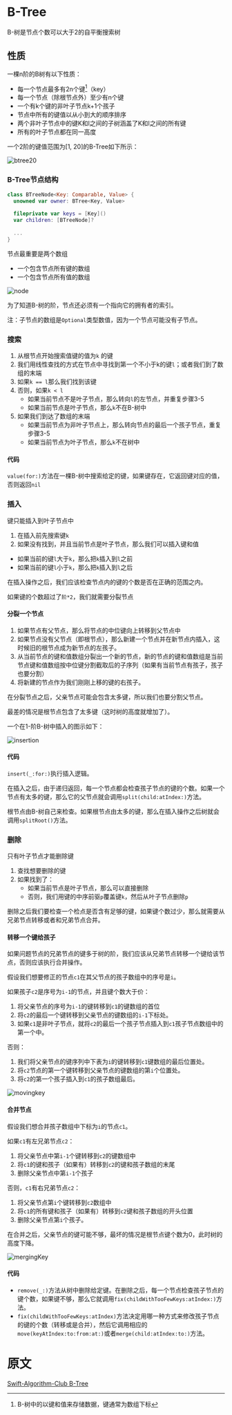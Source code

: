 # B-Tree

B-树是节点个数可以大于2的自平衡搜索树

## 性质

一棵n阶的B树有以下性质：

- 每一个节点最多有2n个键[^注1]（key）
- 每一个节点（除根节点外）至少有n个键
- 一个有k个键的非叶子节点k+1个孩子
- 节点中所有的键值以从小到大的顺序排序
- 两个非叶子节点中的键K和I之间的子树涵盖了K和I之间的所有键
- 所有的叶子节点都在同一高度

一个2阶的键值范围为[1, 20]的B-Tree如下所示：

![btree20](Images/BTree20.png)

### B-Tree节点结构

```Swift
class BTreeNode<Key: Comparable, Value> {
  unowned var owner: BTree<Key, Value>
  
  fileprivate var keys = [Key]()
  var children: [BTreeNode]?
  
  ...
}
```

节点最重要是两个数组

- 一个包含节点所有键的数组
- 一个包含节点所有值的数组

![node](Images/Node.png)

为了知道B-树的阶，节点还必须有一个指向它的拥有者的索引。

注：子节点的数组是`Optional`类型数值，因为一个节点可能没有子节点。



### 搜索

1. 从根节点开始搜索值键的值为`k` 的键
2. 我们用线性查找的方式在节点中寻找到第一个不小于k的键`l`；或者我们到了数组的末端
3. 如果`k == l`那么我们找到该键
4. 否则，如果`k < l`
   - 如果当前节点不是叶子节点，那么转向`l`的左节点，并重复步骤3-5
   - 如果当前节点是叶子节点，那么`k`不在B-树中
5. 如果我们到达了数组的末端
   - 如果当前节点为非叶子节点上，那么转向节点的最后一个孩子节点，重复步骤3-5
   - 如果当前节点为叶子节点，那么`k`不在树中

#### 代码

`value(for:)`方法在一棵B-树中搜索给定的键，如果键存在，它返回键对应的值，否则返回`nil`

### 插入

键只能插入到叶子节点中

1. 在插入前先搜索键`k`
2. 如果没有找到，并且当前节点是叶子节点，那么我们可以插入键和值

- 如果当前的键`l`大于`k`，那么把`k`插入到`l`之前
- 如果当前的键`l`小于`k`，那么把`k`插入到`l`之后

在插入操作之后，我们应该检查节点内的键的个数是否在正确的范围之内。

如果键的个数超过了`阶*2`，我们就需要分裂节点

#### 分裂一个节点

1. 如果节点有父节点，那么将节点的中位键向上转移到父节点中
2. 如果节点没有父节点（即根节点），那么新建一个节点并在新节点内插入，这时候旧的根节点成为新节点的左孩子。
3. 从当前节点的键和值数组分裂出一个新的节点，新的节点的键和值数组是当前节点键和值数组按中位键分割截取后的子序列（如果有当前节点有孩子，孩子也要分割）
4. 将新建的节点作为我们刚刚上移的键的右孩子。

在分裂节点之后，父亲节点可能会包含太多键，所以我们也要分割父节点。

最差的情况是根节点包含了太多键（这时树的高度就增加了）。

一个在1-阶B-树中插入的图示如下：

![insertion](Images/InsertionSplit.png)

#### 代码

`insert(_:for:)`执行插入逻辑。

在插入之后，由于递归返回，每一个节点都会检查孩子节点的键的个数。如果一个节点有太多的键，那么它的父节点就会调用`split(child:atIndex:)`方法。

根节点由B-树自己来检查。如果根节点由太多的键，那么在插入操作之后树就会调用`splitRoot()`方法。

### 删除

只有叶子节点才能删除键

1. 查找想要删除的键
2. 如果找到了：
   - 如果当前节点是叶子节点，那么可以直接删除
   - 否则，我们用键的中序前驱`p`覆盖键`k`，然后从叶子节点删除`p`

删除之后我们要检查一个检点是否含有足够的键，如果键个数过少，那么就需要从兄弟节点转移或者和兄弟节点合并。

#### 转移一个键给孩子

如果问题节点的兄弟节点的键多于树的阶，我们应该从兄弟节点转移一个键给该节点，否则应该执行合并操作。

假设我们想要修正的节点`c1`在其父节点的孩子数组中的序号是`i`。

如果孩子`c2`是序号为`i-1`的节点，并且键个数大于价：

1. 将父亲节点的序号为`i-1`的键转移到`c1`的键数组的首位
2. 将`c2`的最后一个键转移到父亲节点的键数组的`i-1`下标处。
3. 如果`c1`是非叶子节点，就将`c2`的最后一个孩子节点插入到`c1`孩子节点数组中的第一个中。

否则：

1. 我们将父亲节点的键序列中下表为`i`的键转移到`c1`键数组的最后位置处。
2. 将`c2`节点的第一个键转移到父亲节点的键数组的第`i`个位置处。
3. 将`c2`的第一个孩子插入到`c1`的孩子数组最后。

![movingkey](Images/MovingKey.png)

#### 合并节点

假设我们想合并孩子数组中下标为`i`的节点`c1`。

如果`c1`有左兄弟节点`c2`：

1. 将父亲节点中第`i-1`个键转移到`c2`的键数组中
2. 将`c1`的键和孩子（如果有）转移到`c2`的键和孩子数组的末尾
3. 删除父亲节点中第`i-1`个孩子

否则，`c1`有右兄弟节点`c2`：

1. 将父亲节点第`i`个键转移到`c2`数组中
2. 将`c1`的所有键和孩子（如果有）转移到`c2`键和孩子数组的开头位置
3. 删除父亲节点第`i`个孩子。

在合并之后，父亲节点的键可能不够，最坏的情况是根节点键个数为0，此时树的高度下降。

![mergingKey](Images/MergingNodes.png)

#### 代码

- `remove(_:)`方法从树中删除给定键。在删除之后，每一个节点检查孩子节点的键个数，如果键不够，那么它就调用`fix(childWithTooFewKeys:atIndex:)`方法。
- `fix(childWithTooFewKeys:atIndex)`方法决定用哪一种方式来修改孩子节点的键的个数（转移或是合并），然后它调用相应的`move(keyAtIndex:to:from:at:)`或者`merge(child:atIndex:to:)`方法。

# 原文

[Swift-Algorithm-Club B-Tree](https://github.com/raywenderlich/swift-algorithm-club/blob/master/B-Tree/README.md)

[^注1]: B-树中的以键和值来存储数据，键通常为数组下标